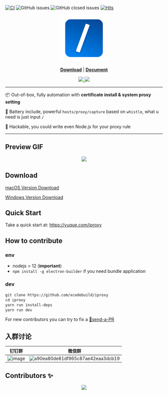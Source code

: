 [![CI](https://github.com/xcodebuild/iProxy/actions/workflows/ci.yml/badge.svg)](https://github.com/xcodebuild/iProxy/actions/workflows/ci.yml)
![GitHub issues](https://img.shields.io/github/issues/xcodebuild/iproxy)
![GitHub closed issues](https://img.shields.io/github/issues-closed-raw/xcodebuild/iproxy)
[![Hits](https://hits.seeyoufarm.com/api/count/incr/badge.svg?url=https%3A%2F%2Fgithub.com%2Fxcodebuild%2Fiproxy&count_bg=%2379C83D&title_bg=%23555555&icon=&icon_color=%23E7E7E7&title=hits&edge_flat=false)](https://hits.seeyoufarm.com)

<p align="center">
   <a href="https://www.yuque.com/iproxy">
    <img src="./vendor/files/icon.png" height="150px"/>
  </a>
</p>

<p align="center">
<b><a href="https://www.yuque.com/iproxy">Download</a></b>
|
<b><a href="https://www.yuque.com/iproxy">Document</a></b>

</p>
<p align="center">
</p>

<p align="center">
  <a href="https://www.yuque.com/iproxy">
    <img src="https://img.alicdn.com/tfs/TB157bJF.T1gK0jSZFrXXcNCXXa-1393-921.png"></img>
    <img src="https://img.alicdn.com/tfs/TB1vd0uGYj1gK0jSZFOXXc7GpXa-1549-1018.png"></img>
  </a>
</p>


--- 
:package: Out-of-box, fully automation with **certificate install & system proxy setting**

:battery: Battery include, powerful `hosts/proxy/capture` based on `whistle`, what u need is just input `/`

:electric_plug: Hackable, you could write even Node.js for your proxy rule

--- 

## Preview GIF
<p align="center">
  <img src="https://i.loli.net/2020/05/05/uRZMpi8rPDyQF6I.gif"></img>
</p>

## Download

[macOS Version Download](https://gw.alipayobjects.com/os/iProxy/iProxy.dmg)

[Windows Version Download](https://gw.alipayobjects.com/os/iProxy/iProxy-Setup.exe)

## Quick Start

Take a quick start at: https://yuque.com/iproxy

## How to contribute

### env

- nodejs > 12 (**important**)
- `npm install -g electron-builder` if you need bundle application

### dev

```shell
git clone https://github.com/xcodebuild/iproxy
cd iproxy
yarn run install-deps
yarn run dev
```

For new contributors you can try to fix a [🏅send-a-PR](https://github.com/xcodebuild/iproxy/issues?q=is%3Aissue+is%3Aopen+label%3A%22%F0%9F%8F%85send+a+PR%22)

## 入群讨论

| 钉钉群 | 微信群 |
| ------------- | ------------- |
|![image](https://user-images.githubusercontent.com/5436704/125047063-2b0d2300-e0d1-11eb-9451-e3b50a81123c.png)| ![a90ea80de81df965c87ae42eaa3dcb19](https://user-images.githubusercontent.com/5436704/125046773-e84b4b00-e0d0-11eb-8c46-9a76d705d1b0.png)|

## Contributors ✨
<p align="center">
  <a href="https://github.com/xcodebuild/iproxy/graphs/contributors">
    <img src="https://contributors-img.web.app/image?repo=xcodebuild/iproxy"></img>
  </a>
</p>

